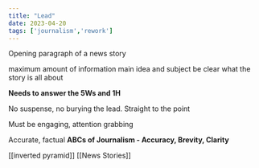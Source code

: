 ```yaml
---
title: "Lead"
date: 2023-04-20
tags: ['journalism','rework']
---
```


Opening paragraph of a news story

maximum amount of information
	main idea and subject
	be clear what the story is all about

**Needs to answer the 5Ws and 1H** 

No suspense, no burying the lead. Straight to the point

Must be engaging, attention grabbing

Accurate, factual
**ABCs of Journalism - Accuracy, Brevity, Clarity** 

[[inverted pyramid]]
[[News Stories]]